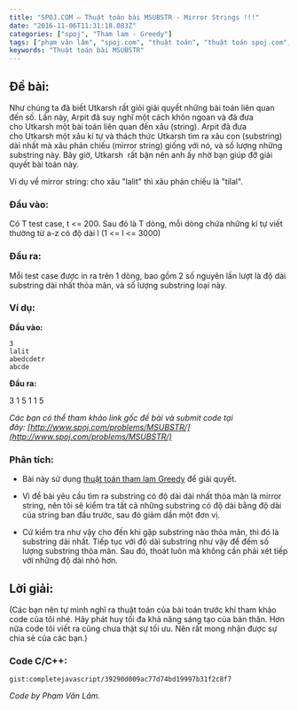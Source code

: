 ```yaml
---
title: "SPOJ.COM – Thuật toán bài MSUBSTR - Mirror Strings !!!"
date: "2016-11-06T11:31:18.083Z"
categories: ["spoj", "Tham lam - Greedy"]
tags: ["phạm văn lâm", "spoj.com", "thuật toán", "thuật toán spoj.com", "tham lam greedy"]
keywords: "Thuật toán bài MSUBSTR"
---
```


## Đề bài:

Như chúng ta đã biết Utkarsh rất giỏi giải quyết những bài toán liên quan đến số. Lần này, Arpit đã suy nghĩ một cách khôn ngoan và đã đưa cho Utkarsh một bài toán liên quan đến xâu (string). Arpit đã đưa cho Utkarsh một xâu kí tự và thách thức Utkarsh tìm ra xâu con (substring) dài nhất mà xâu phản chiếu (mirror string) giống với nó, và số lượng những substring này. Bây giờ, Utkarsh  rất bận nên anh ấy nhờ bạn giúp đỡ giải quyết bài toán này. 

Ví dụ về mirror string: cho xâu "lalit" thì xâu phản chiếu là "tilal".

### Đầu vào:

Có T test case, t <= 200\. Sau đó là T dòng, mỗi dòng chứa những kí tự viết thường từ a-z có độ dài l (1 <= l <= 3000)

### Đầu ra:

Mỗi test case được in ra trên 1 dòng, bao gồm 2 số nguyên lần lượt là độ dài substring dài nhất thỏa mãn, và số lượng substring loại này.

### Ví dụ:

**Đầu vào:** 

```
3 
lalit 
abedcdetr 
abcde
```

**Đầu ra:**

3 1 5 1 1 5 

_Các bạn có thể tham khảo link gốc đề bài và submit code tại đây: [http://www.spoj.com/problems/MSUBSTR/](http://www.spoj.com/problems/MSUBSTR/)_

### Phân tích:

  * Bài này sử dụng [thuật toán tham lam Greedy](/category/tham-lam-greedy/) để giải quyết.
  
  * Vì đề bài yêu cầu tìm ra substring có độ dài dài nhất thỏa mãn là mirror string, nên tôi sẽ kiểm tra tất cả những substring có độ dài bằng độ dài của string ban đầu trước, sau đó giảm dần một đơn vị.
  
  * Cứ kiểm tra như vậy cho đến khi gặp substring nào thỏa mãn, thì đó là substring dài nhất. Tiếp tục với độ dài substring như vậy để đếm số lượng substring thỏa mãn. Sau đó, thoát luôn mà không cần phải xét tiếp với những độ dài nhỏ hơn.

## Lời giải:

(Các bạn nên tự mình nghĩ ra thuật toán của bài toán trước khi tham khảo code của tôi nhé. Hãy phát huy tối đa khả năng sáng tạo của bản thân. Hơn nữa code tôi viết ra cũng chưa thật sự tối ưu. Nên rất mong nhận được sự chia sẻ của các bạn.)

### Code C/C++:

`gist:completejavascript/39290d009ac77d74bd19997b31f2c8f7`

_Code by Phạm Văn Lâm._